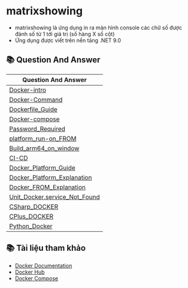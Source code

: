 # matrixshowing
* matrixshowing là ứng dụng in ra màn hình console các chữ số được đánh số từ 1 tới giá trị (số hàng X số cột)
* Ứng dụng được viết trên nền tảng .NET 9.0 

## 📚 Question And Answer
| Question And Answer |
|-----|
| [Docker-intro](Q&A/Docker-intro.md)  |
| [Docker-Command](Q&A/Docker-Command.md)|
| [Dockerfile_Guide](Q&A/Dockerfile_Guide.md)  |
| [Docker-compose](Q&A/Docker_Compose.md)  |
| [Password_Required](Q&A/Password_Required.md)  |
| [platform_run-on_FROM](Q&A/platform_run-on_FROM.md)  |
| [Build_arm64_on_window](Q&A/Build_Arm64_On_Window.md)  |
| [CI-CD](Q&A/CI-CD.md)  |
| [Docker_Platform_Guide](Q&A/Docker_Platform_Guide.md) |
| [Docker_Platform_Explanation](Q&A/Docker_Platform_Explanation.md) | 
| [Docker_FROM_Explanation](Q&A/Docker_FROM_Explanation.md) | 
| [Unit_Docker.service_Not_Found](Q&A/Unit_Docker.service_Not_Found.md)|
| [CSharp_DOCKER](Q&A/CSharpDOCKER.md)  |
| [CPlus_DOCKER](Q&A/CPlusDOCKER.md) | 
| [Python_Docker](Q&A/Python_Docker.md)  |

## 📚 Tài liệu tham khảo
- [Docker Documentation](https://docs.docker.com/)
- [Docker Hub](https://hub.docker.com/)
- [Docker Compose](https://docs.docker.com/compose/)

